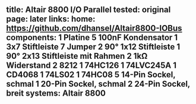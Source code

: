 title: Altair 8800 I/O Parallel
tested: original
page: later
links:
    home: https://github.com/dhansel/Altair8800-IOBus
components:
    1 Platine
    5 100nF Kondensator
    1 3x7 Stiftleiste
    7 Jumper
    2 90° 1x12 Stiftleiste
    1 90° 2x13 Stiftleiste mit Rahmen
    2 1kΩ Widerstand
    2 8212
    1 74HC126
    1 74LVC245A
    1 CD4068
    1 74LS02
    1 74HC08
    5 14-Pin Sockel, schmal
    1 20-Pin Sockel, schmal
    2 24-Pin Sockel, breit
systems:
    Altair 8800
---
